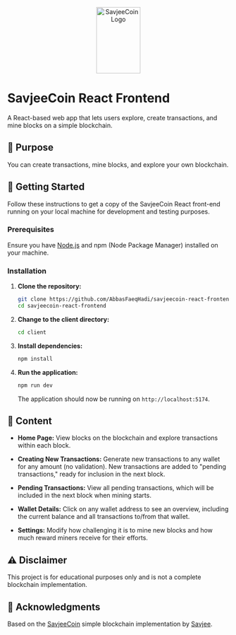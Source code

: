 <p align="center">
  <a href="https://github.com/AbbasFaeqHadi/savjeecoin-react-frontend" rel="noopener">
    <img width="100" height="150" src="./src/assets/logo-savjee.svg" alt="SavjeeCoin Logo">
  </a>
</p>

# SavjeeCoin React Frontend

A React-based web app that lets users explore, create transactions, and mine blocks on a simple blockchain.

## 🔗 Purpose

You can create transactions, mine blocks, and explore your own blockchain.

## 🏁 Getting Started

Follow these instructions to get a copy of the SavjeeCoin React front-end running on your local machine for development and testing purposes.

### Prerequisites

Ensure you have [Node.js](https://nodejs.org/) and npm (Node Package Manager) installed on your machine.

### Installation

1. **Clone the repository:**

   ```bash
   git clone https://github.com/AbbasFaeqHadi/savjeecoin-react-frontend.git
   cd savjeecoin-react-frontend
   ```

2. **Change to the client directory:**

   ```bash
   cd client
   ```

3. **Install dependencies:**

   ```bash
   npm install
   ```

4. **Run the application:**

   ```bash
   npm run dev
   ```

   The application should now be running on `http://localhost:5174`.

## 📖 Content

- **Home Page:** View blocks on the blockchain and explore transactions within each block.

- **Creating New Transactions:** Generate new transactions to any wallet for any amount (no validation). New transactions are added to "pending transactions," ready for inclusion in the next block.

- **Pending Transactions:** View all pending transactions, which will be included in the next block when mining starts.

- **Wallet Details:** Click on any wallet address to see an overview, including the current balance and all transactions to/from that wallet.

- **Settings:** Modify how challenging it is to mine new blocks and how much reward miners receive for their efforts.

## ⚠️ Disclaimer

This project is for educational purposes only and is not a complete blockchain implementation.

## 🙌 Acknowledgments

Based on the [SavjeeCoin](https://github.com/Savjee/SavjeeCoin) simple blockchain implementation by [Savjee](https://github.com/Savjee).
